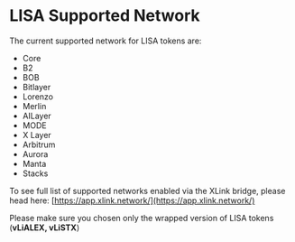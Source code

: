 # LISA Supported Network

The current supported network for LISA tokens are:&#x20;

* Core
* B2
* BOB
* Bitlayer
* Lorenzo
* Merlin
* AILayer
* MODE
* X Layer
* Arbitrum
* Aurora
* Manta
* Stacks

To see full list of supported networks enabled via the XLink bridge, please head here: [https://app.xlink.network/](https://app.xlink.network/)

Please make sure you chosen only the wrapped version of LISA tokens (**vLiALEX, vLiSTX**)&#x20;
